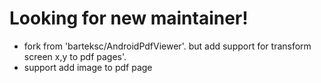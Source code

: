
# Looking for new maintainer!
- fork from 'barteksc/AndroidPdfViewer'. but add support for transform screen x,y to pdf pages'.
- support add image to pdf page

